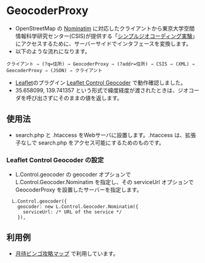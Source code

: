 # GeocoderProxy

* OpenStreetMap の [Nominatim](https://wiki.openstreetmap.org/wiki/JA:Nominatim) に対応したクライアントから東京大学空間情報科学研究センター(CSIS)が提供する「[シンプルジオコーディング実験](http://newspat.csis.u-tokyo.ac.jp/geocode/modules/geocode/index.php?content_id=1)」にアクセスするために、サーバーサイドでインタフェースを変換します。
* 以下のような流れになります。

```
クライアント ⇒ (?q=住所) ⇒ GeocoderProxy ⇒ (?addr=住所) ⇒ CSIS ⇒ (XML) ⇒ GeocoderProxy ⇒ (JSON) ⇒ クライアント
```
* [Leaflet](https://leafletjs.com/)のプラグイン [Leaflet Control Geocoder](https://github.com/perliedman/leaflet-control-geocoder) で動作確認しました。
* 35.658099, 139.741357 という形式で緯度経度が渡されたときは、ジオコーダを呼び出さずにそのままの値を返します。

## 使用法
* search.php と .htaccess をWebサーバに設置します。.htaccess は、拡張子なしで search.php をアクセス可能にするためのものです。

### Leaflet Control Geocoder の設定
* L.Control.geocoder の geocoder オプションで L.Control.Geocoder.Nominatim を指定し、その serviceUrl オプションで GeocoderProxy を設置したサーバーを指定します。
```
  L.Control.geocoder({
    geocoder: new L.Control.Geocoder.Nominatim({
      serviceUrl: /* URL of the service */
    }),
```

## 利用例
* [月待ビンゴ攻略マップ](https://moon.midoriit.com/map/) で利用しています。
